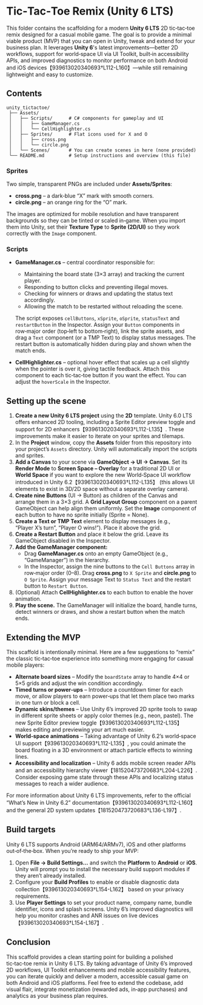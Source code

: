 # Tic‑Tac‑Toe Remix (Unity 6 LTS)

This folder contains the scaffolding for a modern **Unity 6 LTS** 2D tic‑tac‑toe remix designed for a casual mobile game.  The goal is to provide a minimal viable product (MVP) that you can open in Unity, tweak and extend for your business plan.  It leverages **Unity 6**'s latest improvements—better 2D workflows, support for world‑space UI via UI Toolkit, built‑in accessibility APIs, and improved diagnostics to monitor performance on both Android and iOS devices【939613020340693†L112-L160】—while still remaining lightweight and easy to customize.

## Contents

```
unity_tictactoe/
 ├── Assets/
 │   ├── Scripts/      # C# components for gameplay and UI
 │   │   ├── GameManager.cs
 │   │   └── CellHighlighter.cs
 │   ├── Sprites/      # Flat icons used for X and O
 │   │   ├── cross.png
 │   │   └── circle.png
 │   └── Scenes/       # You can create scenes in here (none provided)
 └── README.md         # Setup instructions and overview (this file)
```

### Sprites

Two simple, transparent PNGs are included under **Assets/Sprites**:

* **cross.png** – a dark‑blue “X” mark with smooth corners.
* **circle.png** – an orange ring for the “O” mark.

The images are optimized for mobile resolution and have transparent backgrounds so they can be tinted or scaled in‑game.  When you import them into Unity, set their **Texture Type** to **Sprite (2D/UI)** so they work correctly with the `Image` component.

### Scripts

* **GameManager.cs** – central coordinator responsible for:
  * Maintaining the board state (3×3 array) and tracking the current player.
  * Responding to button clicks and preventing illegal moves.
  * Checking for winners or draws and updating the status text accordingly.
  * Allowing the match to be restarted without reloading the scene.

  The script exposes `cellButtons`, `xSprite`, `oSprite`, `statusText` and `restartButton` in the Inspector.  Assign your `Button` components in row‑major order (top‑left to bottom‑right), link the sprite assets, and drag a `Text` component (or a TMP Text) to display status messages.  The restart button is automatically hidden during play and shown when the match ends.

* **CellHighlighter.cs** – optional hover effect that scales up a cell slightly when the pointer is over it, giving tactile feedback.  Attach this component to each tic‑tac‑toe button if you want the effect.  You can adjust the `hoverScale` in the Inspector.

## Setting up the scene

1. **Create a new Unity 6 LTS project** using the **2D** template.  Unity 6.0 LTS offers enhanced 2D tooling, including a Sprite Editor preview toggle and support for 2D enhancers【939613020340693†L112-L135】.  These improvements make it easier to iterate on your sprites and tilemaps.
2. In the **Project** window, copy the **Assets** folder from this repository into your project’s `Assets` directory.  Unity will automatically import the scripts and sprites.
3. **Add a Canvas** to your scene via **GameObject → UI → Canvas**.  Set its **Render Mode** to **Screen Space – Overlay** for a traditional 2D UI or **World Space** if you want to explore the new World‑Space UI workflow introduced in Unity 6.2【939613020340693†L112-L135】 (this allows UI elements to exist in 3D/2D space without a separate overlay camera).
4. **Create nine Buttons** (UI → Button) as children of the Canvas and arrange them in a 3×3 grid.  A **Grid Layout Group** component on a parent GameObject can help align them uniformly.  Set the **Image** component of each button to have no sprite initially (Sprite = None).
5. **Create a Text or TMP Text** element to display messages (e.g., “Player X’s turn”, “Player O wins!”).  Place it above the grid.
6. **Create a Restart Button** and place it below the grid.  Leave its GameObject disabled in the Inspector.
7. **Add the GameManager component:**
   - Drag **GameManager.cs** onto an empty GameObject (e.g., “GameManager”) in the hierarchy.
   - In the Inspector, assign the nine buttons to the `Cell Buttons` array in row‑major order (0–8).  Drag **cross.png** to `X Sprite` and **circle.png** to `O Sprite`.  Assign your message Text to `Status Text` and the restart button to `Restart Button`.
8. (Optional) Attach **CellHighlighter.cs** to each button to enable the hover animation.
9. **Play the scene.**  The GameManager will initialize the board, handle turns, detect winners or draws, and show a restart button when the match ends.

## Extending the MVP

This scaffold is intentionally minimal.  Here are a few suggestions to “remix” the classic tic‑tac‑toe experience into something more engaging for casual mobile players:

* **Alternate board sizes** – Modify the `boardState` array to handle 4×4 or 5×5 grids and adjust the win condition accordingly.
* **Timed turns or power‑ups** – Introduce a countdown timer for each move, or allow players to earn power‑ups that let them place two marks in one turn or block a cell.
* **Dynamic skins/themes** – Use Unity 6’s improved 2D sprite tools to swap in different sprite sheets or apply color themes (e.g., neon, pastel).  The new Sprite Editor preview toggle【939613020340693†L112-L135】 makes editing and previewing your art much easier.
* **World‑space animations** – Taking advantage of Unity 6.2’s world‑space UI support【939613020340693†L112-L135】, you could animate the board floating in a 3D environment or attach particle effects to winning lines.
* **Accessibility and localization** – Unity 6 adds mobile screen reader APIs and an accessibility hierarchy viewer【181520473720683†L204-L226】.  Consider exposing game state through these APIs and localizing status messages to reach a wider audience.

For more information about Unity 6 LTS improvements, refer to the official “What’s New in Unity 6.2” documentation【939613020340693†L112-L160】 and the general 2D system updates【181520473720683†L136-L197】.

## Build targets

Unity 6 LTS supports Android (ARM64/ARMv7), iOS and other platforms out‑of‑the‑box.  When you’re ready to ship your MVP:

1. Open **File → Build Settings…** and switch the **Platform** to **Android** or **iOS**.  Unity will prompt you to install the necessary build support modules if they aren’t already installed.
2. Configure your **Build Profiles** to enable or disable diagnostic data collection【939613020340693†L154-L162】 based on your privacy requirements.
3. Use **Player Settings** to set your product name, company name, bundle identifier, icons and splash screens.  Unity 6’s improved diagnostics will help you monitor crashes and ANR issues on live devices【939613020340693†L154-L167】.

## Conclusion

This scaffold provides a clean starting point for building a polished tic‑tac‑toe remix in Unity 6 LTS.  By taking advantage of Unity 6’s improved 2D workflows, UI Toolkit enhancements and mobile accessibility features, you can iterate quickly and deliver a modern, accessible casual game on both Android and iOS platforms.  Feel free to extend the codebase, add visual flair, integrate monetization (rewarded ads, in‑app purchases) and analytics as your business plan requires.
